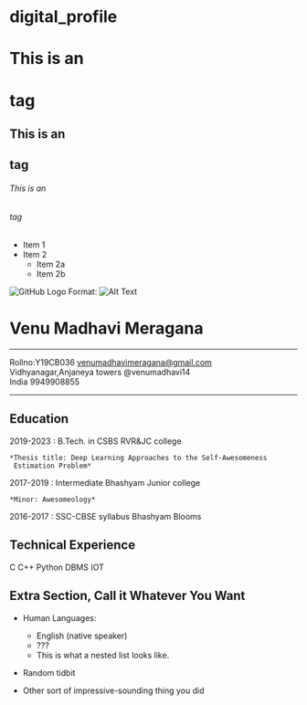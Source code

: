 # digital_profile
# This is an <h1> tag
## This is an <h2> tag
###### This is an <h6> tag



* Item 1
* Item 2
  * Item 2a
  * Item 2b





![GitHub Logo](/images/logo.png)
Format: ![Alt Text](https://wallpaperaccess.com/full/1524043.jpg)





Venu Madhavi Meragana
============

-------------------     ----------------------------
Rollno:Y19CB036                    venumadhavimeragana@gmail.com
Vidhyanagar,Anjaneya towers             @venumadhavi14   
India                               9949908855
-------------------     ----------------------------

Education
---------

2019-2023
:   B.Tech. in CSBS
    RVR&JC college

    *Thesis title: Deep Learning Approaches to the Self-Awesomeness
     Estimation Problem*

2017-2019
:    Intermediate
     Bhashyam Junior college

    *Minor: Awesomeology*
    
2016-2017
:     SSC-CBSE syllabus
      Bhashyam Blooms
      
    
    
Technical Experience
--------------------
C
C++
Python
DBMS
IOT

Extra Section, Call it Whatever You Want
----------------------------------------

* Human Languages:

     * English (native speaker)
     * ???
     * This is what a nested list looks like.

* Random tidbit

* Other sort of impressive-sounding thing you did
